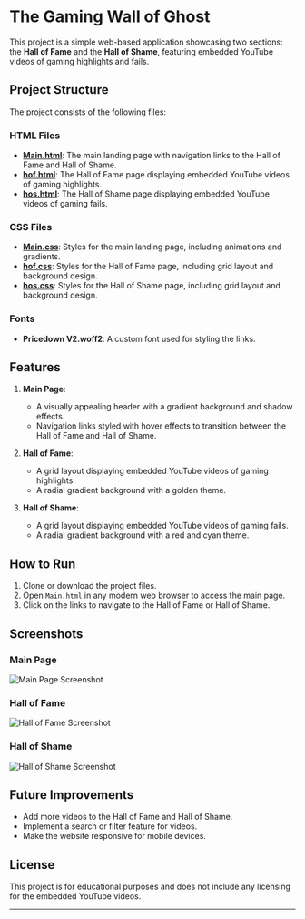 # The Gaming Wall of Ghost

This project is a simple web-based application showcasing two sections: the **Hall of Fame** and the **Hall of Shame**, featuring embedded YouTube videos of gaming highlights and fails.

## Project Structure

The project consists of the following files:

### HTML Files
- **[Main.html](Main.html)**: The main landing page with navigation links to the Hall of Fame and Hall of Shame.
- **[hof.html](hof.html)**: The Hall of Fame page displaying embedded YouTube videos of gaming highlights.
- **[hos.html](hos.html)**: The Hall of Shame page displaying embedded YouTube videos of gaming fails.

### CSS Files
- **[Main.css](Main.css)**: Styles for the main landing page, including animations and gradients.
- **[hof.css](hof.css)**: Styles for the Hall of Fame page, including grid layout and background design.
- **[hos.css](hos.css)**: Styles for the Hall of Shame page, including grid layout and background design.

### Fonts
- **Pricedown V2.woff2**: A custom font used for styling the links.

## Features

1. **Main Page**:
   - A visually appealing header with a gradient background and shadow effects.
   - Navigation links styled with hover effects to transition between the Hall of Fame and Hall of Shame.

2. **Hall of Fame**:
   - A grid layout displaying embedded YouTube videos of gaming highlights.
   - A radial gradient background with a golden theme.

3. **Hall of Shame**:
   - A grid layout displaying embedded YouTube videos of gaming fails.
   - A radial gradient background with a red and cyan theme.

## How to Run

1. Clone or download the project files.
2. Open `Main.html` in any modern web browser to access the main page.
3. Click on the links to navigate to the Hall of Fame or Hall of Shame.

## Screenshots

### Main Page
![Main Page Screenshot](#)

### Hall of Fame
![Hall of Fame Screenshot](#)

### Hall of Shame
![Hall of Shame Screenshot](#)

## Future Improvements

- Add more videos to the Hall of Fame and Hall of Shame.
- Implement a search or filter feature for videos.
- Make the website responsive for mobile devices.

## License

This project is for educational purposes and does not include any licensing for the embedded YouTube videos.

---